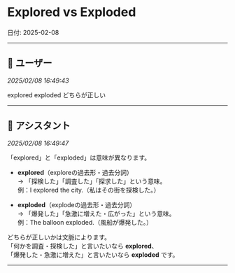 # Explored vs Exploded

日付: 2025-02-08

---

## 👤 ユーザー
*2025/02/08 16:49:43*

explored exploded どちらが正しい

---

## 🤖 アシスタント
*2025/02/08 16:49:47*

「explored」と「exploded」は意味が異なります。

- **explored**（exploreの過去形・過去分詞）  
  → 「探検した」「調査した」「探求した」という意味。  
  例：I explored the city.（私はその街を探検した。）

- **exploded**（explodeの過去形・過去分詞）  
  → 「爆発した」「急激に増えた・広がった」という意味。  
  例：The balloon exploded.（風船が爆発した。）

どちらが正しいかは文脈によります。  
「何かを調査・探検した」と言いたいなら **explored**、  
「爆発した・急激に増えた」と言いたいなら **exploded** です。

---
